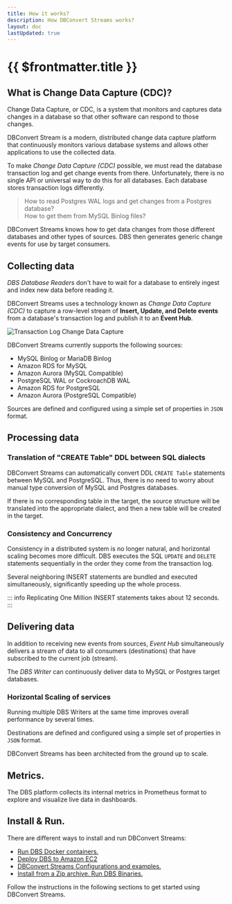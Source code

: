 ```yaml
---
title: How it works?
description: How DBConvert Streams works?
layout: doc
lastUpdated: true
---
```


# {{ $frontmatter.title }}

## What is Change Data Capture (CDC)?

Change Data Capture, or CDC, is a system that monitors and captures data changes in a database so that other software can respond to those changes.

DBConvert Stream is a modern, distributed change data capture platform that continuously monitors various database systems and allows other applications to use the collected data.

To make _Change Data Capture (CDC)_ possible, we must read the database transaction log and get change events from there. Unfortunately, there is no single API or universal way to do this for all databases. Each database stores transaction logs differently.

> How to read Postgres WAL logs and get changes from a Postgres database?  
> How to get them from MySQL Binlog files?

DBConvert Streams knows how to get data changes from those different databases and other types of sources. DBS then generates generic change events for use by target consumers.

## Collecting data

_DBS Database Readers_ don't have to wait for a database to entirely ingest and index new data before reading it.

DBConvert Streams uses a technology known as _Change Data Capture (CDC)_ to capture a row-level stream of **Insert, Update, and Delete events** from a database's transaction log and publish it to an **Event Hub**.

![Transaction Log Change Data Capture](/images/log-cdc.png)

DBConvert Streams currently supports the following sources:

- MySQL Binlog or MariaDB Binlog
- Amazon RDS for MySQL
- Amazon Aurora (MySQL Compatible)
- PostgreSQL WAL or CockroachDB WAL
- Amazon RDS for PostgreSQL
- Amazon Aurora (PostgreSQL Compatible)

Sources are defined and configured using a simple set of properties in `JSON` format.

## Processing data

### Translation of "CREATE Table" DDL between SQL dialects

DBConvert Streams can automatically convert DDL `CREATE Table` statements between MySQL and PostgreSQL. Thus, there is no need to worry about manual type conversion of MySQL and Postgres databases.

If there is no corresponding table in the target, the source structure will be translated into the appropriate dialect, and then a new table will be created in the target.

### Consistency and Concurrency

Consistency in a distributed system is no longer natural, and horizontal scaling becomes more difficult.
DBS executes the SQL `UPDATE` and `DELETE` statements sequentially in the order they come from the transaction log.

Several neighboring INSERT statements are bundled and executed simultaneously, significantly speeding up the whole process.

::: info
Replicating One Million INSERT statements takes about 12 seconds.
:::

## Delivering data

In addition to receiving new events from sources, _Event Hub_ simultaneously delivers a stream of data to all consumers (destinations) that have subscribed to the current job (stream).

The _DBS Writer_ can continuously deliver data to MySQL or Postgres target databases.

### Horizontal Scaling of services

Running multiple DBS Writers at the same time improves overall performance by several times.

Destinations are defined and configured using a simple set of properties in `JSON` format.

DBConvert Streams has been architected from the ground up to scale.

## Metrics.
The DBS platform collects its internal metrics in Prometheus format to explore and visualize live data in dashboards.

## Install & Run.

There are different ways to install and run DBConvert Streams:

- [Run DBS Docker containers.](/guide/dbs-docker)
- [Deploy DBS to Amazon EC2](/guide/deploy-ec2)
- [DBConvert Streams Configurations and examples.](https://github.com/slotix/dbconvert-streams-public)
- [Install from a Zip archive. Run DBS Binaries.](/guide/install)

Follow the instructions in the following sections to get started using DBConvert Streams.
